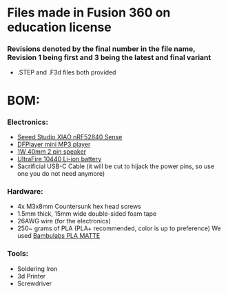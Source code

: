 
# Files made in Fusion 360 on education license
### Revisions denoted by the final number in the file name, Revision 1 being first and 3 being the latest and final variant
  - .STEP and .F3d files both provided

# BOM:
### Electronics:
  - [Seeed Studio XIAO nRF52840 Sense](https://www.seeedstudio.com/Seeed-XIAO-BLE-Sense-nRF52840-p-5253.html)
  - [DFPlayer mini MP3 player](https://www.dfrobot.com/product-1121.html)
  - [1W 40mm 2 pin speaker](https://www.amazon.com/Fielect-Magnet-Speaker-Internal-Loudspeaker/dp/B083TDLGNB?th=1)
  - [UltraFire 10440 Li-ion battery](https://www.batteryupgrade.com/shopBrowser.php?assortmentProductId=21883872&shopGroupId=70741364)
  - Sacrificial USB-C Cable (it will be cut to hijack the power pins, so use one you do not need anymore)
### Hardware:
  - 4x M3x8mm Countersunk hex head screws
  - 1.5mm thick, 15mm wide double-sided foam tape
  - 26AWG wire (for the electronics)
  - 250~ grams of PLA (PLA+ recommended, color is up to preference) We used [Bambulabs PLA MATTE](https://us.store.bambulab.com/products/pla-matte-filament?variant=41078280093832)

### Tools:
  - Soldering Iron
  - 3d Printer
  - Screwdriver
